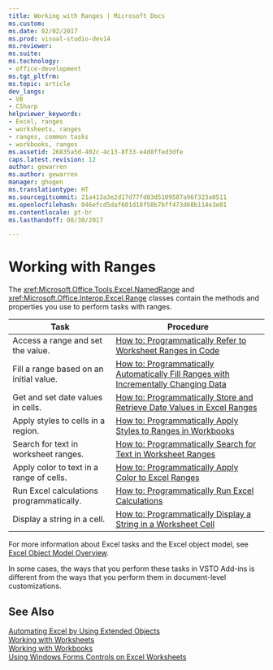 ```yaml
---
title: Working with Ranges | Microsoft Docs
ms.custom: 
ms.date: 02/02/2017
ms.prod: visual-studio-dev14
ms.reviewer: 
ms.suite: 
ms.technology:
- office-development
ms.tgt_pltfrm: 
ms.topic: article
dev_langs:
- VB
- CSharp
helpviewer_keywords:
- Excel, ranges
- worksheets, ranges
- ranges, common tasks
- workbooks, ranges
ms.assetid: 26835a5d-402c-4c13-8f33-e4d8ffed3dfe
caps.latest.revision: 12
author: gewarren
ms.author: gewarren
manager: ghogen
ms.translationtype: HT
ms.sourcegitcommit: 21a413a3e2d17d77fd83d5109587a96f323a0511
ms.openlocfilehash: 046efcd5daf601d18f58b7bff473d60b114e3e01
ms.contentlocale: pt-br
ms.lasthandoff: 08/30/2017

---
```

# <a name="working-with-ranges"></a>Working with Ranges
  The <xref:Microsoft.Office.Tools.Excel.NamedRange> and <xref:Microsoft.Office.Interop.Excel.Range> classes contain the methods and properties you use to perform tasks with ranges.  
  
|Task|Procedure|  
|----------|---------------|  
|Access a range and set the value.|[How to: Programmatically Refer to Worksheet Ranges in Code](../vsto/how-to-programmatically-refer-to-worksheet-ranges-in-code.md)|  
|Fill a range based on an initial value.|[How to: Programmatically Automatically Fill Ranges with Incrementally Changing Data](../vsto/how-to-programmatically-automatically-fill-ranges-with-incrementally-changing-data.md)|  
|Get and set date values in cells.|[How to: Programmatically Store and Retrieve Date Values in Excel Ranges](../vsto/how-to-programmatically-store-and-retrieve-date-values-in-excel-ranges.md)|  
|Apply styles to cells in a region.|[How to: Programmatically Apply Styles to Ranges in Workbooks](../vsto/how-to-programmatically-apply-styles-to-ranges-in-workbooks.md)|  
|Search for text in worksheet ranges.|[How to: Programmatically Search for Text in Worksheet Ranges](../vsto/how-to-programmatically-search-for-text-in-worksheet-ranges.md)|  
|Apply color to text in a range of cells.|[How to: Programmatically Apply Color to Excel Ranges](../vsto/how-to-programmatically-apply-color-to-excel-ranges.md)|  
|Run Excel calculations programmatically.|[How to: Programmatically Run Excel Calculations](../vsto/how-to-programmatically-run-excel-calculations-programmatically.md)|  
|Display a string in a cell.|[How to: Programmatically Display a String in a Worksheet Cell](../vsto/how-to-programmatically-display-a-string-in-a-worksheet-cell.md)|  
  
 For more information about Excel tasks and the Excel object model, see [Excel Object Model Overview](../vsto/excel-object-model-overview.md).  
  
 In some cases, the ways that you perform these tasks in VSTO Add-ins is different from the ways that you perform them in document-level customizations.  
  
## <a name="see-also"></a>See Also  
 [Automating Excel by Using Extended Objects](../vsto/automating-excel-by-using-extended-objects.md)   
 [Working with Worksheets](../vsto/working-with-worksheets.md)   
 [Working with Workbooks](../vsto/working-with-workbooks.md)   
 [Using Windows Forms Controls on Excel Worksheets](../vsto/using-windows-forms-controls-on-excel-worksheets.md)  
  
  
